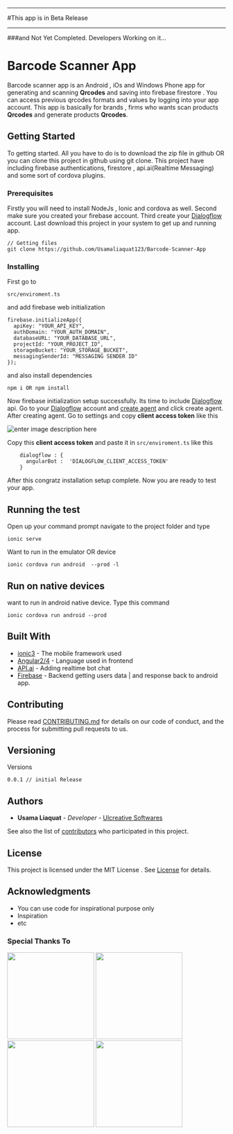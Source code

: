 


----------
#This app is in Beta Release


----------


###and Not Yet Completed. Developers Working on it...



# Barcode Scanner App

Barcode scanner app is an Android , iOs and Windows Phone app for generating and scanning **Qrcodes**  and saving into firebase firestore . You can access previous qrcodes formats and values by logging into your app account. This app is basically for brands , firms who wants scan products **Qrcodes** and generate products **Qrcodes**.
## Getting Started
To getting started. All you have to do is to download the zip file in github OR you can clone this 
project in github using git clone. This project have including firebase authentications, firestore , api.ai(Realtime Messaging)  and some sort of cordova plugins.

### Prerequisites
Firstly you will need to install NodeJs , Ionic and cordova as well. Second make sure you created your firebase account. Third create your [Dialogflow](https://dialogflow.com/) account. Last download this project in your system to get up and running app.  

```
// Getting files
git clone https://github.com/Usamaliaquat123/Barcode-Scanner-App
```

### Installing
First go to 
```
src/enviroment.ts
```
and add firebase web initialization 
```
firebase.initializeApp({
  apiKey: "YOUR_API_KEY",
  authDomain: "YOUR_AUTH_DOMAIN",
  databaseURL: "YOUR_DATABASE_URL",
  projectId: "YOUR_PROJECT_ID",
  storageBucket: "YOUR_STORAGE_BUCKET",
  messagingSenderId: "MESSAGING SENDER ID"
});
```

and also install dependencies 
```
npm i OR npm install
```
Now firebase initialization setup successfully. Its time to include [Dialogflow](https://github.com/Usamaliaquat123/Barcode-Scanner-App) api.
Go to your [Dialogflow](https://console.dialogflow.com) account and [create agent](https://console.dialogflow.com/api-client/#/newAgent) and click create agent. After creating agent. Go to settings and copy **client access token** like this

![enter image description here](http://res.cloudinary.com/ulcreative-softwares/image/upload/v1511717001/Github%20Account/Barcode%20Scanner%20Repository/Screenshot_1.png)

Copy this **client access token** and paste it in `src/enviroment.ts` like this
```
    dialogflow : {
      angularBot :  'DIALOGFLOW_CLIENT_ACCESS_TOKEN'
    }
```
After this congratz installation setup complete. Now you are ready to test your app.

## Running the test

Open up your command prompt navigate to the project folder and type 
```
ionic serve
```
Want to run in the emulator OR device
```
ionic cordova run android  --prod -l
```


## Run on native devices
want to run in android native device. Type this command
```
ionic cordova run android --prod
``` 


## Built With
* [ionic3](https://ionicframework.com/) - The mobile framework used
* [Angular2/4](https://angular.io/) - Language used in frontend
* [API.ai](https://dialogflow.com/) - Adding realtime bot chat
* [Firebase](https://firebase.google.com/) - Backend getting users data | and response back to android app.
## Contributing

Please read [CONTRIBUTING.md](https://github.com/Usamaliaquat123/Barcode-Scanner-App/blob/master/CONTRIBUTING.md) for details on our code of conduct, and the process for submitting pull requests to us.

## Versioning
Versions
```
0.0.1 // initial Release

```

## Authors
* **Usama Liaquat** - *Developer* - [Ulcreative Softwares](https://ulcreativeweb.wordpress.com/)

See also the list of [contributors](https://github.com/Usamaliaquat123/Barcode-Scanner-App/blob/master/CONTRIBUTING.md) who participated in this project.

## License
This project is licensed under the MIT License . See [License](https://github.com/Usamaliaquat123/Barcode-Scanner-App/blob/master/LICENSE) for details.

## Acknowledgments

* You can use code for inspirational purpose only
* Inspiration
* etc


### Special Thanks To

<div style="display:inline;">

<img src="https://angular.io/assets/images/logos/angular/angular.png" width="200">
<img src="https://camo.githubusercontent.com/1c4cc9d7e61489e179f5c70a3f493b1f8a0b6e70/68747470733a2f2f63646e2e61757468302e636f6d2f626c6f672f616c7465726e6174697665732d746f2d6e61746976652d6d6f62696c652d646576656c6f706d656e742f696f6e69632d6c6f676f2e706e67" width="200">

<img src="https://cdn.dribbble.com/users/528264/screenshots/3140440/firebase_logo.png" width="200">

<img src="https://home-assistant.io/images/supported_brands/dialogflow.png" width="200">
</div>

